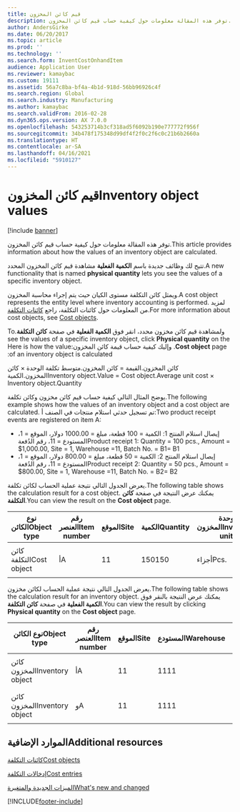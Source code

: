 ```yaml
---
title: قيم كائن المخزون
description: توفر هذه المقالة معلومات حول كيفية حساب قيم كائن المخزون.
author: AndersGirke
ms.date: 06/20/2017
ms.topic: article
ms.prod: ''
ms.technology: ''
ms.search.form: InventCostOnhandItem
audience: Application User
ms.reviewer: kamaybac
ms.custom: 19111
ms.assetid: 56a7c8ba-bf4a-4b1d-918d-56bb96926c4f
ms.search.region: Global
ms.search.industry: Manufacturing
ms.author: kamaybac
ms.search.validFrom: 2016-02-28
ms.dyn365.ops.version: AX 7.0.0
ms.openlocfilehash: 543253714b3cf318ad5f6092b190e777772f956f
ms.sourcegitcommit: 34b478f175348d99df4f2f0c2f6c0c21b6b2660a
ms.translationtype: HT
ms.contentlocale: ar-SA
ms.lasthandoff: 04/16/2021
ms.locfileid: "5910127"
---
```

# <a name="inventory-object-values"></a><span data-ttu-id="8c6ed-103">قيم كائن المخزون</span><span class="sxs-lookup"><span data-stu-id="8c6ed-103">Inventory object values</span></span>

[!include [banner](../includes/banner.md)]

<span data-ttu-id="8c6ed-104">توفر هذه المقالة معلومات حول كيفية حساب قيم كائن المخزون.</span><span class="sxs-lookup"><span data-stu-id="8c6ed-104">This article provides information about how the values of an inventory object are calculated.</span></span> 

<span data-ttu-id="8c6ed-105">تتيح لك وظائف جديدة باسم **الكمية الفعلية** مشاهدة قيم كائن المخزون المحدد.</span><span class="sxs-lookup"><span data-stu-id="8c6ed-105">A new functionality that is named **physical quantity** lets you see the values of a specific inventory object.</span></span> 

<span data-ttu-id="8c6ed-106">ويمثل كائن التكلفة مستوى الكيان حيث يتم إجراء محاسبة المخزون.</span><span class="sxs-lookup"><span data-stu-id="8c6ed-106">A cost object represents the entity level where inventory accounting is performed.</span></span> <span data-ttu-id="8c6ed-107">لمزيد من المعلومات حول كائنات التكلفة، راجع [كائنات التكلفة](cost-object.md).</span><span class="sxs-lookup"><span data-stu-id="8c6ed-107">For more information about cost objects, see [Cost objects](cost-object.md).</span></span> 

<span data-ttu-id="8c6ed-108">‏‫ولمشاهدة قيم كائن مخزون محدد، انقر فوق **الكمية الفعلية** في صفحة **كائن التكلفة**.</span><span class="sxs-lookup"><span data-stu-id="8c6ed-108">To see the values of a specific inventory object, click **Physical quantity** on the **Cost object** page.</span></span> <span data-ttu-id="8c6ed-109">وإليك كيفية حساب قيمة كائن المخزون:</span><span class="sxs-lookup"><span data-stu-id="8c6ed-109">Here is how the value of an inventory object is calculated:</span></span> 

<span data-ttu-id="8c6ed-110">كائن المخزون.القيمة = كائن المخزون.متوسط تكلفة الوحدة × كائن المخزون.الكمية</span><span class="sxs-lookup"><span data-stu-id="8c6ed-110">Inventory object.Value = Cost object.Average unit cost × Inventory object.Quantity</span></span> 

<span data-ttu-id="8c6ed-111">يوضح المثال التالي كيفية حساب قيم كائن مخزون وكائن تكلفة.</span><span class="sxs-lookup"><span data-stu-id="8c6ed-111">The following example shows how the values of an inventory object and a cost object are calculated.</span></span> <span data-ttu-id="8c6ed-112">تم تسجيل حدثي استلام منتجات في الصنف أ:</span><span class="sxs-lookup"><span data-stu-id="8c6ed-112">Two product receipt events are registered on item A:</span></span>

-   <span data-ttu-id="8c6ed-113">إيصال استلام المنتج 1: الكمية = 100 قطعة، مبلغ = 1000.00 دولار، الموقع = 1، المستودع = 11، رقم الدُفعة</span><span class="sxs-lookup"><span data-stu-id="8c6ed-113">Product receipt 1: Quantity = 100 pcs., Amount = $1,000.00, Site = 1, Warehouse =11, Batch No.</span></span> <span data-ttu-id="8c6ed-114">= B1</span><span class="sxs-lookup"><span data-stu-id="8c6ed-114">= B1</span></span>
-   <span data-ttu-id="8c6ed-115">إيصال استلام المنتج 2: الكمية = 50 قطعة، مبلغ = 800.00 دولار، الموقع = 1، المستودع = 11، رقم الدُفعة</span><span class="sxs-lookup"><span data-stu-id="8c6ed-115">Product receipt 2: Quantity = 50 pcs., Amount = $800.00, Site = 1, Warehouse =11, Batch No.</span></span> <span data-ttu-id="8c6ed-116">= B2</span><span class="sxs-lookup"><span data-stu-id="8c6ed-116">= B2</span></span>

<span data-ttu-id="8c6ed-117">يعرض الجدول التالي نتيجة عملية الحساب لكائن تكلفة.</span><span class="sxs-lookup"><span data-stu-id="8c6ed-117">The following table shows the calculation result for a cost object.</span></span> <span data-ttu-id="8c6ed-118">يمكنك عرض النتيجة في صفحة **كائن التكلفة**.</span><span class="sxs-lookup"><span data-stu-id="8c6ed-118">You can view the result on the **Cost object** page.</span></span>

<table style="width:100%;">
<colgroup>
<col width="14%" />
<col width="14%" />
<col width="14%" />
<col width="14%" />
<col width="14%" />
<col width="14%" />
<col width="14%" />
</colgroup>
<thead>
<tr class="header">
<th><span data-ttu-id="8c6ed-119">نوع الكائن</span><span class="sxs-lookup"><span data-stu-id="8c6ed-119">Object type</span></span></th>
<th><span data-ttu-id="8c6ed-120">رقم العنصر</span><span class="sxs-lookup"><span data-stu-id="8c6ed-120">Item number</span></span></th>
<th><span data-ttu-id="8c6ed-121">الموقع</span><span class="sxs-lookup"><span data-stu-id="8c6ed-121">Site</span></span></th>
<th><span data-ttu-id="8c6ed-122">الكمية</span><span class="sxs-lookup"><span data-stu-id="8c6ed-122">Quantity</span></span></th>
<th><span data-ttu-id="8c6ed-123">وحدة المخزون</span><span class="sxs-lookup"><span data-stu-id="8c6ed-123">Inventory unit</span></span></th>
<th><span data-ttu-id="8c6ed-124">القيمة</span><span class="sxs-lookup"><span data-stu-id="8c6ed-124">Value</span></span></th>
<th><span data-ttu-id="8c6ed-125">متوسط تكلفة الوحدة</span><span class="sxs-lookup"><span data-stu-id="8c6ed-125">Average unit cost</span></span></th>
</tr>
</thead>
<tbody>
<tr class="odd">
<td><span data-ttu-id="8c6ed-126">كائن التكلفة</span><span class="sxs-lookup"><span data-stu-id="8c6ed-126">Cost object</span></span></td>
<td><span data-ttu-id="8c6ed-127">أ</span><span class="sxs-lookup"><span data-stu-id="8c6ed-127">A</span></span></td>
<td><span data-ttu-id="8c6ed-128">1</span><span class="sxs-lookup"><span data-stu-id="8c6ed-128">1</span></span></td>
<td><span data-ttu-id="8c6ed-129">150</span><span class="sxs-lookup"><span data-stu-id="8c6ed-129">150</span></span></td>
<td><span data-ttu-id="8c6ed-130">أجزاء</span><span class="sxs-lookup"><span data-stu-id="8c6ed-130">Pcs.</span></span></td>
<td><p><span data-ttu-id="8c6ed-131">1800.00 دولار</span><span class="sxs-lookup"><span data-stu-id="8c6ed-131">$1800.00</span></span></p></td>
<td><p><span data-ttu-id="8c6ed-132">12.00 دولارًا</span><span class="sxs-lookup"><span data-stu-id="8c6ed-132">$12.00</span></span></p></td>
</tr>
</tbody>
</table>

<span data-ttu-id="8c6ed-133">يعرض الجدول التالي نتيجة عملية الحساب لكائن مخزون.</span><span class="sxs-lookup"><span data-stu-id="8c6ed-133">The following table shows the calculation result for an inventory object.</span></span> <span data-ttu-id="8c6ed-134">يمكنك عرض النتيجة بالنقر فوق **الكمية الفعلية** في صفحة **كائن التكلفة**.</span><span class="sxs-lookup"><span data-stu-id="8c6ed-134">You can view the result by clicking **Physical quantity** on the **Cost object** page.</span></span>

<table style="width:100%;">
<colgroup>
<col width="11%" />
<col width="11%" />
<col width="11%" />
<col width="11%" />
<col width="11%" />
<col width="11%" />
<col width="11%" />
<col width="11%" />
<col width="11%" />
</colgroup>
<thead>
<tr class="header">
<th><span data-ttu-id="8c6ed-135">نوع الكائن</span><span class="sxs-lookup"><span data-stu-id="8c6ed-135">Object type</span></span></th>
<th><span data-ttu-id="8c6ed-136">رقم العنصر</span><span class="sxs-lookup"><span data-stu-id="8c6ed-136">Item number</span></span></th>
<th><span data-ttu-id="8c6ed-137">الموقع</span><span class="sxs-lookup"><span data-stu-id="8c6ed-137">Site</span></span></th>
<th><span data-ttu-id="8c6ed-138">المستودع</span><span class="sxs-lookup"><span data-stu-id="8c6ed-138">Warehouse</span></span></th>
<th><span data-ttu-id="8c6ed-139">رقم الدُفعة</span><span class="sxs-lookup"><span data-stu-id="8c6ed-139">Batch No.</span></span></th>
<th><span data-ttu-id="8c6ed-140">الكمية</span><span class="sxs-lookup"><span data-stu-id="8c6ed-140">Quantity</span></span></th>
<th><span data-ttu-id="8c6ed-141">وحدة المخزون</span><span class="sxs-lookup"><span data-stu-id="8c6ed-141">Inventory unit</span></span></th>
<th><span data-ttu-id="8c6ed-142">القيمة</span><span class="sxs-lookup"><span data-stu-id="8c6ed-142">Value</span></span></th>
<th><span data-ttu-id="8c6ed-143">متوسط تكلفة الوحدة</span><span class="sxs-lookup"><span data-stu-id="8c6ed-143">Average unit cost</span></span></th>
</tr>
</thead>
<tbody>
<tr class="odd">
<td><span data-ttu-id="8c6ed-144">كائن المخزون</span><span class="sxs-lookup"><span data-stu-id="8c6ed-144">Inventory object</span></span></td>
<td><span data-ttu-id="8c6ed-145">أ</span><span class="sxs-lookup"><span data-stu-id="8c6ed-145">A</span></span></td>
<td><span data-ttu-id="8c6ed-146">1</span><span class="sxs-lookup"><span data-stu-id="8c6ed-146">1</span></span></td>
<td><span data-ttu-id="8c6ed-147">11</span><span class="sxs-lookup"><span data-stu-id="8c6ed-147">11</span></span></td>
<td><span data-ttu-id="8c6ed-148">ب1</span><span class="sxs-lookup"><span data-stu-id="8c6ed-148">B1</span></span></td>
<td><span data-ttu-id="8c6ed-149">100</span><span class="sxs-lookup"><span data-stu-id="8c6ed-149">100</span></span></td>
<td><span data-ttu-id="8c6ed-150">أجزاء</span><span class="sxs-lookup"><span data-stu-id="8c6ed-150">Pcs.</span></span></td>
<td><p><span data-ttu-id="8c6ed-151">1200.00 دولار</span><span class="sxs-lookup"><span data-stu-id="8c6ed-151">$1200.00</span></span></p></td>
<td><p><span data-ttu-id="8c6ed-152">12.00 دولارًا</span><span class="sxs-lookup"><span data-stu-id="8c6ed-152">$12.00</span></span></p></td>
</tr>
<tr class="even">
<td><span data-ttu-id="8c6ed-153">كائن المخزون</span><span class="sxs-lookup"><span data-stu-id="8c6ed-153">Inventory object</span></span></td>
<td><span data-ttu-id="8c6ed-154">و</span><span class="sxs-lookup"><span data-stu-id="8c6ed-154">A</span></span></td>
<td><span data-ttu-id="8c6ed-155">1</span><span class="sxs-lookup"><span data-stu-id="8c6ed-155">1</span></span></td>
<td><span data-ttu-id="8c6ed-156">11</span><span class="sxs-lookup"><span data-stu-id="8c6ed-156">11</span></span></td>
<td><span data-ttu-id="8c6ed-157">ب2</span><span class="sxs-lookup"><span data-stu-id="8c6ed-157">B2</span></span></td>
<td><span data-ttu-id="8c6ed-158">50</span><span class="sxs-lookup"><span data-stu-id="8c6ed-158">50</span></span></td>
<td><span data-ttu-id="8c6ed-159">أجزاء</span><span class="sxs-lookup"><span data-stu-id="8c6ed-159">Pcs.</span></span></td>
<td><p><span data-ttu-id="8c6ed-160">600.00 دولار</span><span class="sxs-lookup"><span data-stu-id="8c6ed-160">$600.00</span></span></p></td>
<td><p><span data-ttu-id="8c6ed-161">12.00 دولارًا</span><span class="sxs-lookup"><span data-stu-id="8c6ed-161">$12.00</span></span></p></td>
</tr>
</tbody>
</table>



<a name="additional-resources"></a><span data-ttu-id="8c6ed-162">الموارد الإضافية</span><span class="sxs-lookup"><span data-stu-id="8c6ed-162">Additional resources</span></span>
--------

[<span data-ttu-id="8c6ed-163">كائنات التكلفة</span><span class="sxs-lookup"><span data-stu-id="8c6ed-163">Cost objects</span></span>](cost-object.md)

[<span data-ttu-id="8c6ed-164">إدخالات التكلفة</span><span class="sxs-lookup"><span data-stu-id="8c6ed-164">Cost entries</span></span>](cost-entries.md)

[<span data-ttu-id="8c6ed-165">الميزات الجديدة والمتغيرة</span><span class="sxs-lookup"><span data-stu-id="8c6ed-165">What's new and changed</span></span>](../../fin-ops-core/fin-ops/get-started/whats-new-changed.md)





[!INCLUDE[footer-include](../../includes/footer-banner.md)]